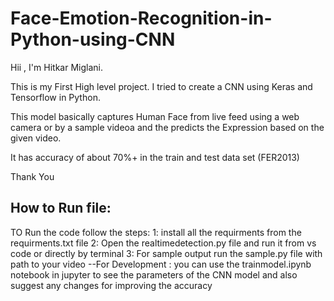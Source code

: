 # Face-Emotion-Recognition-in-Python-using-CNN
Hii , I'm Hitkar Miglani. 

This is my First High level project. 
I tried to create a CNN using Keras and Tensorflow in Python.

This model basically captures Human Face from live feed using a web camera or by a sample videoa and the predicts the Expression based on the given video.

It has accuracy of about 70%+ in the train and test data set (FER2013)

Thank You 

## How to Run file:
TO Run the code follow the steps:
  1: install all the requirments from the requirments.txt file
  2: Open the realtimedetection.py file and run it from vs code or directly by terminal
  3: For sample output run the sample.py file with path to your video
  --For Development : you can use the trainmodel.ipynb notebook in jupyter to see the parameters of the CNN model and also suggest any changes for improving the accuracy

